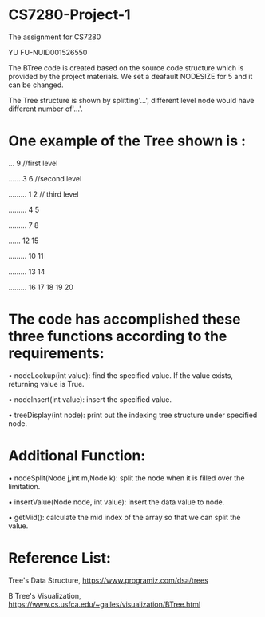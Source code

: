 # CS7280-Project-1 

The assignment for CS7280

YU FU-NUID001526550

The BTree code is created based on the source code structure which is provided by the project materials. We set a deafault NODESIZE for 5 and it can be changed.

The Tree structure is shown by splitting'...', different level node would have different number of'...'.


# One example of the Tree shown is :

...  9 //first level

......  3 6  //second level

.........  1 2  // third level

.........  4 5 

.........  7 8 

......  12 15 

.........  10 11 

.........  13 14 

.........  16 17 18 19 20 


# The code has accomplished these three functions according to the requirements:

• nodeLookup(int value): find the specified value. If the value exists, returning value is 
True.

• nodeInsert(int value): insert the specified value. 

• treeDisplay(int node): print out the indexing tree structure under specified node.

# Additional Function:

• nodeSplit(Node j,int m,Node k): split the node when it is filled over the limitation.

• insertValue(Node node, int value): insert the data value to  node. 

• getMid(): calculate the mid index of the array so that we can split the value.


# Reference List:

Tree's Data Structure, https://www.programiz.com/dsa/trees

B Tree's Visualization, https://www.cs.usfca.edu/~galles/visualization/BTree.html


